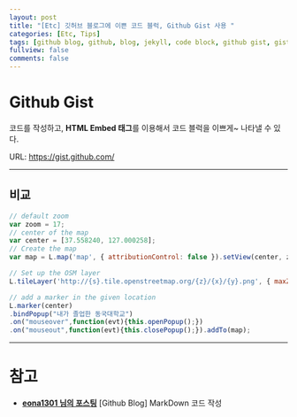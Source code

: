 ```yaml
---
layout: post
title: "[Etc] 깃허브 블로그에 이쁜 코드 블럭, Github Gist 사용 "
categories: [Etc, Tips]
tags: [github blog, github, blog, jekyll, code block, github gist, gist]
fullview: false
comments: false
---
```


# Github Gist

코드를 작성하고, **HTML Embed 태그**를 이용해서 코드 블럭을 이쁘게~ 나타낼 수 있다.

URL: <https://gist.github.com/>

---

## 비교

<script src="https://gist.github.com/19tak/16058e667e7eff94cfc6f58a4f5e22ea.js"></script>

```javascript
// default zoom
var zoom = 17;
// center of the map
var center = [37.558240, 127.000258];
// Create the map
var map = L.map('map', { attributionControl: false }).setView(center, zoom);

// Set up the OSM layer
L.tileLayer('http://{s}.tile.openstreetmap.org/{z}/{x}/{y}.png', { maxZoom: 18 }).addTo(map);

// add a marker in the given location
L.marker(center)
.bindPopup("내가 졸업한 동국대학교")
.on("mouseover",function(evt){this.openPopup();})
.on("mouseout",function(evt){this.closePopup();}).addTo(map);
```

---

# 참고

- **[eona1301 님의 포스팅](https://velog.io/@eona1301/Github-Blog-MarkDown-%EC%BD%94%EB%93%9C-%EC%9E%91%EC%84%B1 "[Github Blog] MarkDown 코드 작성")**
[Github Blog] MarkDown 코드 작성